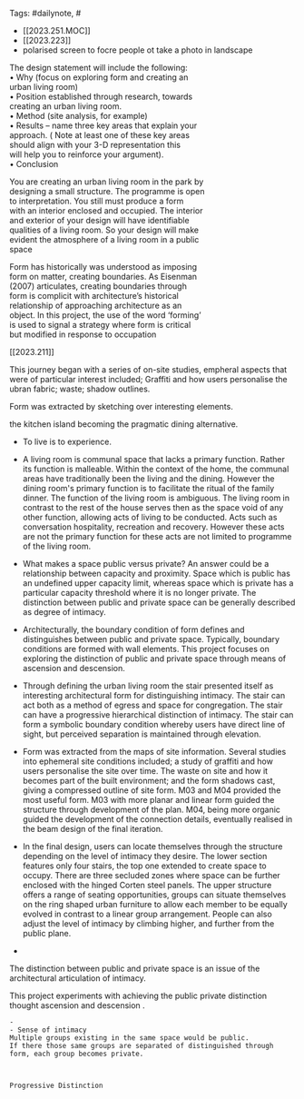 
Tags: #dailynote, #
- [[2023.251.MOC]]
- [[2023.223]]
- polarised screen to focre people ot take a photo in landscape


The design statement will include the following:  
• Why (focus on exploring form and creating an  
urban living room)  
• Position established through research, towards  
creating an urban living room.  
• Method (site analysis, for example)  
• Results – name three key areas that explain your  
approach. ( Note at least one of these key areas  
should align with your 3-D representation this  
will help you to reinforce your argument).  
• Conclusion

You are creating an urban living room in the park by  
designing a small structure. The programme is open  
to interpretation. You still must produce a form  
with an interior enclosed and occupied. The interior  
and exterior of your design will have identifiable  
qualities of a living room. So your design will make  
evident the atmosphere of a living room in a public  
space


Form has historically was understood as imposing  
form on matter, creating boundaries. As Eisenman  
(2007) articulates, creating boundaries through  
form is complicit with architecture’s historical  
relationship of approaching architecture as an  
object. In this project, the use of the word ‘forming’  
is used to signal a strategy where form is critical  
but modified in response to occupation

[[2023.211]]


This journey began with a series of on-site studies, empheral aspects that were of particular interest included; Graffiti and how users personalise the ubran fabric; waste; shadow outlines. 

Form was extracted by sketching over interesting elements.

 the kitchen island becoming the pragmatic dining alternative. 


- To live is to experience.

- A living room is communal space that lacks a primary function. Rather its function is malleable. Within the context of the home, the communal areas have traditionally been the living and the dining.  However the dining room's primary function is to facilitate the ritual of the family dinner. The function of the living room is ambiguous. The living room in contrast to the rest of the house serves then as the space void of any other function, allowing acts of living to be conducted. Acts such as conversation   hospitality, recreation and recovery. However these acts are not the primary function for these acts are not limited to programme of the living room.

- What makes a space public versus private? An answer could be a relationship between capacity and proximity. Space which is public has an undefined upper capacity limit, whereas space which is private has a particular capacity threshold where it is no longer private. The distinction between public and private space can be generally described as degree of intimacy. 

- Architecturally, the boundary condition of form defines and distinguishes between public and private space. Typically, boundary conditions are formed with wall elements. This project focuses on exploring the distinction of public and private space through means of ascension and descension. 

- Through defining the urban living room the stair presented itself as interesting architectural form for distinguishing intimacy. The stair can act both as a method of egress and space for congregation. The stair can have a progressive hierarchical distinction of intimacy. The stair can form a symbolic boundary condition whereby users have direct line of sight, but perceived separation is maintained through elevation.

- Form was extracted from the maps of site information. Several studies into ephemeral site conditions included; a study of graffiti and how users personalise the site over time. The waste on site and how it becomes part of the built environment; and the form shadows cast, giving a compressed outline of site form. M03 and M04 provided the most useful form. M03 with more planar and linear form guided the structure through development of the plan. M04, being more organic guided the development of the connection details, eventually realised in the beam design of the final iteration.

- In the final design, users can locate themselves through the structure depending on the level of intimacy they desire. The lower section features only four stairs, the top one extended to create space to occupy. There are three secluded zones where space can be further enclosed with the hinged Corten steel panels. The upper structure offers a range of seating opportunities, groups can situate themselves on the ring shaped urban furniture to allow each member to be equally evolved in contrast to a linear group arrangement. People can also adjust the level of intimacy by climbing higher, and further from the public plane.

- 

	


The distinction between public and private space is an issue of the architectural articulation of intimacy. 

This project experiments with achieving the public private distinction thought ascension and descension .






	
	- 
	- Sense of intimacy
	Multiple groups existing in the same space would be public.
	If there those same groups are separated of distinguished through form, each group becomes private.
	
	
	
	Progressive Distinction


